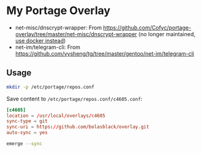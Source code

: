 # My Portage Overlay

* net-misc/dnscrypt-wrapper: From https://github.com/Cofyc/portage-overlay/tree/master/net-misc/dnscrypt-wrapper (no longer maintained, [use docker instead](https://github.com/jedisct1/dnscrypt-server-docker))
* net-im/telegram-cli: From https://github.com/vysheng/tg/tree/master/gentoo/net-im/telegram-cli

## Usage

```bash
mkdir -p /etc/portage/repos.conf
```

Save content to `/etc/portage/repos.conf/c4605.conf`:

```conf
[c4605]
location = /usr/local/overlays/c4605
sync-type = git
sync-uri = https://github.com/bolasblack/overlay.git
auto-sync = yes
```

```bash
emerge --sync
```
